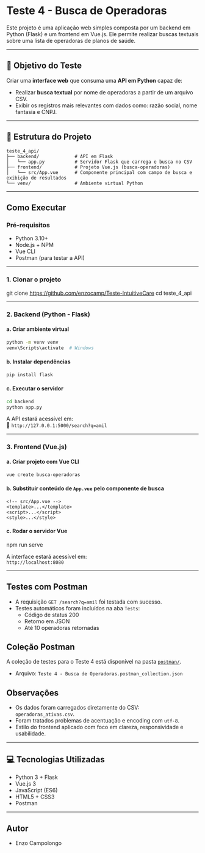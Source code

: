 # Teste 4 - Busca de Operadoras

Este projeto é uma aplicação web simples composta por um backend em Python (Flask) e um frontend em Vue.js. Ele permite realizar buscas textuais sobre uma lista de operadoras de planos de saúde.

---

## 🧠 Objetivo do Teste

Criar uma **interface web** que consuma uma **API em Python** capaz de:

- Realizar **busca textual** por nome de operadoras a partir de um arquivo CSV.
- Exibir os registros mais relevantes com dados como: razão social, nome fantasia e CNPJ.

---

## 📁 Estrutura do Projeto

```
teste_4_api/
├── backend/             # API em Flask
│   └── app.py           # Servidor Flask que carrega e busca no CSV
├── frontend/            # Projeto Vue.js (busca-operadoras)
│   └── src/App.vue      # Componente principal com campo de busca e exibição de resultados
└── venv/                # Ambiente virtual Python
```

---

## Como Executar

### Pré-requisitos

- Python 3.10+
- Node.js + NPM
- Vue CLI
- Postman (para testar a API)

---

### 1. Clonar o projeto

git clone https://github.com/enzocamp/Teste-IntuitiveCare
cd teste_4_api

---

### 2. Backend (Python - Flask)

#### a. Criar ambiente virtual

```bash
python -m venv venv
venv\Scripts\activate  # Windows
```

#### b. Instalar dependências

```bash
pip install flask
```

#### c. Executar o servidor

```bash
cd backend
python app.py
```

A API estará acessível em:  
📍 `http://127.0.0.1:5000/search?q=amil`

---

### 3. Frontend (Vue.js)

#### a. Criar projeto com Vue CLI

```bash
vue create busca-operadoras
```

#### b. Substituir conteúdo de `App.vue` pelo componente de busca

```vue
<!-- src/App.vue -->
<template>...</template>
<script>...</script>
<style>...</style>
```

#### c. Rodar o servidor Vue

npm run serve


A interface estará acessível em:  
 `http://localhost:8080`

---

## Testes com Postman

- A requisição `GET /search?q=amil` foi testada com sucesso.
- Testes automáticos foram incluídos na aba `Tests`:
  - Código de status 200
  - Retorno em JSON
  - Até 10 operadoras retornadas

## Coleção Postman

A coleção de testes para o Teste 4 está disponível na pasta [`postman/`](./postman/).

- Arquivo: `Teste 4 - Busca de Operadoras.postman_collection.json`
## Observações

- Os dados foram carregados diretamente do CSV: `operadoras_ativas.csv`.
- Foram tratados problemas de acentuação e encoding com `utf-8`.
- Estilo do frontend aplicado com foco em clareza, responsividade e usabilidade.

---

## 💻 Tecnologias Utilizadas

- Python 3 + Flask
- Vue.js 3
- JavaScript (ES6)
- HTML5 + CSS3
- Postman

---

## Autor

- Enzo Campolongo
